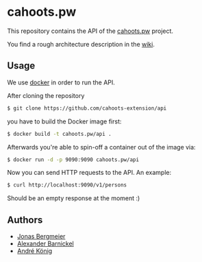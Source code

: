 # cahoots.pw

This repository contains the API of the [cahoots.pw](http://cahoots.pw) project.

You find a rough architecture description in the [wiki](https://github.com/cahoots-extension/api/wiki).

## Usage

We use [docker](https://docker.io) in order to run the API.

After cloning the repository

```sh
$ git clone https://github.com/cahoots-extension/api
```

you have to build the Docker image first:

```sh
$ docker build -t cahoots.pw/api .
```

Afterwards you're able to spin-off a container out of the image via:

```sh
$ docker run -d -p 9090:9090 cahoots.pw/api
```

Now you can send HTTP requests to the API. An example:

```sh
$ curl http://localhost:9090/v1/persons
```

Should be an empty response at the moment :)


## Authors

  * [Jonas Bergmeier](mailto:jonas.bergmeier@gmail.com)
  * [Alexander Barnickel](mailto:alex@alba.io)
  * [André König](mailto:andre.koenig@posteo.de)
